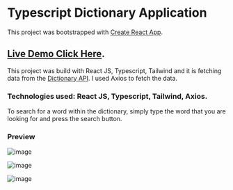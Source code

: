 # Typescript Dictionary Application

This project was bootstrapped with [Create React App](https://github.com/facebook/create-react-app).

## [Live Demo Click Here](https://ts-dictionary-app.netlify.app/).

This project was build with React JS, Typescript, Tailwind and it is fetching data from the [Dictionary API](https://dictionaryapi.dev/). I used Axios to fetch the data. 

### Technologies used: React JS, Typescript, Tailwind, Axios.

To search for a word within the dictionary, simply type the word that you are looking for and press the search button. 

### Preview

![image](https://user-images.githubusercontent.com/102637227/227031910-f01c2c0f-f746-49ce-8331-fc73c581ccd3.png)

![image](https://user-images.githubusercontent.com/102637227/227032001-64674599-5362-442b-88be-7baf2d3019e1.png)

![image](https://user-images.githubusercontent.com/102637227/227032207-8a5b3a7f-3198-4a30-bf00-794254dd17fc.png)
